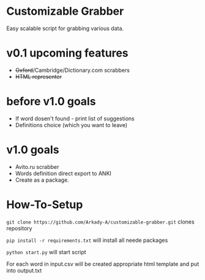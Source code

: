# Customizable Grabber
Easy scalable script for grabbing various data. 

#  v0.1 upcoming features
* ~~Oxford~~/Cambridge/Dictionary.com scrabbers
* ~~HTML representer~~

#  before v1.0 goals
* If word dosen't found - print list of suggestions
* Definitions choice (which you want to leave)

# v1.0 goals
* Avito.ru scrabber
* Words definition direct export to ANKI
* Create as a package. 

# How-To-Setup
`git clone https://github.com/Arkady-A/customizable-grabber.git`
clones repository

`pip install -r requirements.txt`
will install all neede packages 

`python start.py`
will start script

For each word in input.csv will be created appropriate html template and put into output.txt
